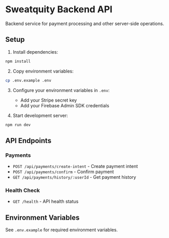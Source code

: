 # Sweatquity Backend API

Backend service for payment processing and other server-side operations.

## Setup

1. Install dependencies:
```bash
npm install
```

2. Copy environment variables:
```bash
cp .env.example .env
```

3. Configure your environment variables in `.env`:
   - Add your Stripe secret key
   - Add your Firebase Admin SDK credentials

4. Start development server:
```bash
npm run dev
```

## API Endpoints

### Payments
- `POST /api/payments/create-intent` - Create payment intent
- `POST /api/payments/confirm` - Confirm payment
- `GET /api/payments/history/:userId` - Get payment history

### Health Check
- `GET /health` - API health status

## Environment Variables

See `.env.example` for required environment variables.
